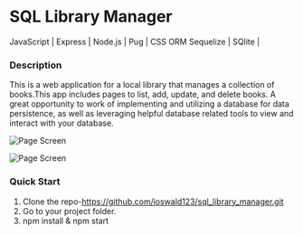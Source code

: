 # SQL Library Manager

JavaScript | Express | Node.js | Pug | CSS ORM Sequelize | SQlite | 

### Description

This is a web application for a local library that manages a collection of books.This app includes pages to list, add, update, and delete books. 
A great opportunity to work of implementing and utilizing a database for data persistence, as well as leveraging helpful database related tools 
to view and interact with your database.


![Page Screen](/assets/img/interactive-form.png)

![Page Screen](/assets/img/interactive-form-access.png)

### Quick Start
1. Clone the repo-https://github.com/joswald123/sql_library_manager.git
2. Go to your project folder.
3. npm install & npm start
